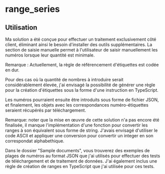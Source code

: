 # range_series

## Utilisation

Ma solution a été conçue pour effectuer un traitement exclusivement côté client, éliminant ainsi le besoin d'installer des outils supplémentaires. La section de saisie manuelle permet à l'utilisateur de saisir manuellement les numéros lorsque leur quantité est minimale.

Remarque : Actuellement, la règle de référencement d'étiquettes est codée en dur.

Pour des cas où la quantité de nombres à introduire serait considérablement élevée, j'ai envisagé la possibilité de générer une règle pour la création d'étiquettes sous la forme d'une instruction en TypeScript.

Les numéros pourraient ensuite être introduits sous forme de fichier JSON, et finalement, les objets avec les correspondances numéro-étiquettes seraient récupérés par téléchargement.

Remarque: noter que la mise en œuvre de cette solution n'a pas encore été finalisée, il manque l'implémentation d'une fonction pour convertir les ranges à son équivalent sous forme de string. J'avais  envisagé d'utiliser le code ASCII et appliquer une conversion pour convertir un integer en son correspondat alphabethique.

Dans le dossier "Sample documents", vous trouverez des exemples de plages de numéros au format JSON que j'ai utilisés pour effectuer des tests de téléchargement et de traitement de données. J'ai également inclus une règle de création de ranges en TypeScript que j'ai utilisée pour ces tests.


